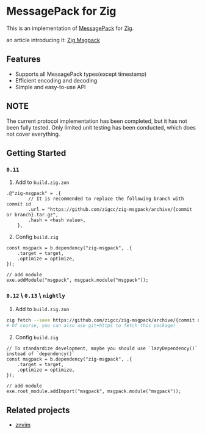 
# MessagePack for Zig
This is an implementation of [MessagePack](https://msgpack.org/index.html) for [Zig](https://ziglang.org/).

an article introducing it: [Zig Msgpack](https://nvimer.org/blog/zig-msgpack/)

## Features

- Supports all MessagePack types(except timestamp)
- Efficient encoding and decoding
- Simple and easy-to-use API

## NOTE

The current protocol implementation has been completed, but it has not been fully tested.
Only limited unit testing has been conducted, which does not cover everything.

## Getting Started

### `0.11`

1. Add to `build.zig.zon`

```zig
.@"zig-msgpack" = .{
        // It is recommended to replace the following branch with commit id
        .url = "https://github.com/zigcc/zig-msgpack/archive/{commit or branch}.tar.gz",
        .hash = <hash value>,
    },
```

2. Config `build.zig`

```zig
const msgpack = b.dependency("zig-msgpack", .{
    .target = target,
    .optimize = optimize,
});

// add module
exe.addModule("msgpack", msgpack.module("msgpack"));
```

### `0.12` \ `0.13`  \ `nightly`

1. Add to `build.zig.zon`

```sh
zig fetch --save https://github.com/zigcc/zig-msgpack/archive/{commit or branch}.tar.gz
# Of course, you can also use git+https to fetch this package!
```

2. Config `build.zig`

```zig
// To standardize development, maybe you should use `lazyDependency()` instead of `dependency()`
const msgpack = b.dependency("zig-msgpack", .{
    .target = target,
    .optimize = optimize,
});

// add module
exe.root_module.addImport("msgpack", msgpack.module("msgpack"));
```

## Related projects

- [znvim](https://github.com/jinzhongjia/znvim)
